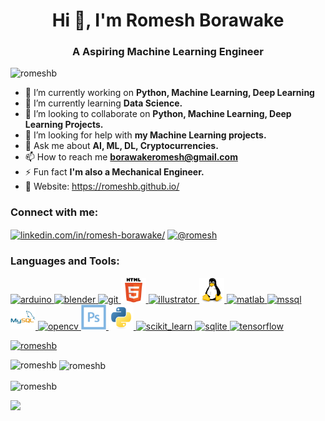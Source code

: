 <!--
**romeshb/romeshb** is a ✨ _special_ ✨ repository because its `README.md` (this file) appears on your GitHub profile. !-->

<h1 align="center">Hi 👋, I'm Romesh Borawake</h1>
<h3 align="center">A Aspiring Machine Learning Engineer</h3>

<p align="left"> <img src="https://komarev.com/ghpvc/?username=romeshb&label=Profile%20views&color=0e75b6&style=flat" alt="romeshb" /> </p>

- 🔭 I’m currently working on **Python, Machine Learning, Deep Learning**
- 🌱 I’m currently learning **Data Science.**
- 👯 I’m looking to collaborate on **Python, Machine Learning, Deep Learning Projects.**
- 🤝 I’m looking for help with **my Machine Learning projects.**
- 💬 Ask me about **AI, ML, DL, Cryptocurrencies.**
- 📫 How to reach me **borawakeromesh@gmail.com**
- ⚡ Fun fact **I'm also a Mechanical Engineer.**
- 📎 Website: https://romeshb.github.io/

<h3 align="left">Connect with me:</h3>
<p align="left">
<a href="https://linkedin.com/in/romesh-borawake/" target="blank"><img align="center" src="https://raw.githubusercontent.com/rahuldkjain/github-profile-readme-generator/master/src/images/icons/Social/linked-in-alt.svg" alt="linkedin.com/in/romesh-borawake/" height="30" width="40" /></a>
<a href="https://www.hackerrank.com/@romesh" target="blank"><img align="center" src="https://raw.githubusercontent.com/rahuldkjain/github-profile-readme-generator/master/src/images/icons/Social/hackerrank.svg" alt="@romesh" height="30" width="40" /></a>
</p>

<h3 align="left">Languages and Tools:</h3>
<p align="left"> <a href="https://www.arduino.cc/" target="_blank"> <img src="https://cdn.worldvectorlogo.com/logos/arduino-1.svg" alt="arduino" width="40" height="40"/> </a> <a href="https://www.blender.org/" target="_blank"> <img src="https://download.blender.org/branding/community/blender_community_badge_white.svg" alt="blender" width="40" height="40"/> </a> <a href="https://git-scm.com/" target="_blank"> <img src="https://www.vectorlogo.zone/logos/git-scm/git-scm-icon.svg" alt="git" width="40" height="40"/> </a> <a href="https://www.w3.org/html/" target="_blank"> <img src="https://raw.githubusercontent.com/devicons/devicon/master/icons/html5/html5-original-wordmark.svg" alt="html5" width="40" height="40"/> </a> <a href="https://www.adobe.com/in/products/illustrator.html" target="_blank"> <img src="https://www.vectorlogo.zone/logos/adobe_illustrator/adobe_illustrator-icon.svg" alt="illustrator" width="40" height="40"/> </a> <a href="https://www.linux.org/" target="_blank"> <img src="https://raw.githubusercontent.com/devicons/devicon/master/icons/linux/linux-original.svg" alt="linux" width="40" height="40"/> </a> <a href="https://www.mathworks.com/" target="_blank"> <img src="https://upload.wikimedia.org/wikipedia/commons/2/21/Matlab_Logo.png" alt="matlab" width="40" height="40"/> </a> <a href="https://www.microsoft.com/en-us/sql-server" target="_blank"> <img src="https://www.svgrepo.com/show/303229/microsoft-sql-server-logo.svg" alt="mssql" width="40" height="40"/> </a> <a href="https://www.mysql.com/" target="_blank"> <img src="https://raw.githubusercontent.com/devicons/devicon/master/icons/mysql/mysql-original-wordmark.svg" alt="mysql" width="40" height="40"/> </a> <a href="https://opencv.org/" target="_blank"> <img src="https://www.vectorlogo.zone/logos/opencv/opencv-icon.svg" alt="opencv" width="40" height="40"/> </a> <a href="https://www.photoshop.com/en" target="_blank"> <img src="https://raw.githubusercontent.com/devicons/devicon/master/icons/photoshop/photoshop-line.svg" alt="photoshop" width="40" height="40"/> </a> <a href="https://www.python.org" target="_blank"> <img src="https://raw.githubusercontent.com/devicons/devicon/master/icons/python/python-original.svg" alt="python" width="40" height="40"/> </a> <a href="https://scikit-learn.org/" target="_blank"> <img src="https://upload.wikimedia.org/wikipedia/commons/0/05/Scikit_learn_logo_small.svg" alt="scikit_learn" width="40" height="40"/> </a> <a href="https://www.sqlite.org/" target="_blank"> <img src="https://www.vectorlogo.zone/logos/sqlite/sqlite-icon.svg" alt="sqlite" width="40" height="40"/> </a> <a href="https://www.tensorflow.org" target="_blank"> <img src="https://www.vectorlogo.zone/logos/tensorflow/tensorflow-icon.svg" alt="tensorflow" width="40" height="40"/> </a> </p>

<p align="left"> <a href="https://github.com/ryo-ma/github-profile-trophy"><img src="https://github-profile-trophy.vercel.app/?username=romeshb" alt="romeshb" /></a> </p>

<p><img align="left" src="https://github-readme-stats.vercel.app/api/top-langs?username=romeshb&show_icons=true&locale=en&layout=compact" alt="romeshb" /></p>

<p>&nbsp;<img align="center" src="https://github-readme-stats.vercel.app/api?username=romeshb&show_icons=true&locale=en" alt="romeshb" /></p>

<p><img align="center" src="https://github-readme-streak-stats.herokuapp.com/?user=romeshb&" alt="romeshb" /></p>

![](https://github-profile-summary-cards.vercel.app/api/cards/profile-details?username=romeshb&theme=vue)

